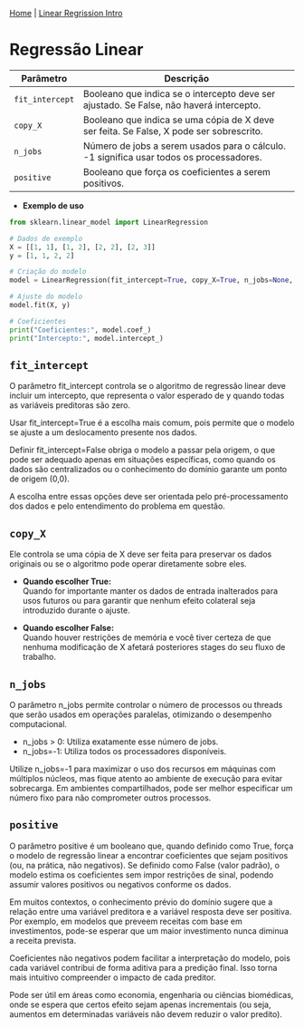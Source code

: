 [Home](https://github.com/fabianoamaralbr/algorithm_analysis/blob/main/README.md) | [Linear Regrission Intro](intro_linear_regression.md)

# Regressão Linear

| Parâmetro       | Descrição                                                                                   |
|-----------------|---------------------------------------------------------------------------------------------|
| `fit_intercept` | Booleano que indica se o intercepto deve ser ajustado. Se False, não haverá intercepto.     |
| `copy_X`        | Booleano que indica se uma cópia de X deve ser feita. Se False, X pode ser sobrescrito.     |
| `n_jobs`        | Número de jobs a serem usados para o cálculo. -1 significa usar todos os processadores.     |
| `positive`      | Booleano que força os coeficientes a serem positivos.                                       |

- **Exemplo de uso**

```python
from sklearn.linear_model import LinearRegression

# Dados de exemplo
X = [[1, 1], [1, 2], [2, 2], [2, 3]]
y = [1, 1, 2, 2]

# Criação do modelo
model = LinearRegression(fit_intercept=True, copy_X=True, n_jobs=None, positive=False)

# Ajuste do modelo
model.fit(X, y)

# Coeficientes
print("Coeficientes:", model.coef_)
print("Intercepto:", model.intercept_)
```

## `fit_intercept`

O parâmetro fit_intercept controla se o algoritmo de regressão linear deve incluir um intercepto, que representa o valor esperado de y quando todas as variáveis preditoras são zero.

Usar fit_intercept=True é a escolha mais comum, pois permite que o modelo se ajuste a um deslocamento presente nos dados.

Definir fit_intercept=False obriga o modelo a passar pela origem, o que pode ser adequado apenas em situações específicas, como quando os dados são centralizados ou o conhecimento do domínio garante um ponto de origem (0,0).

A escolha entre essas opções deve ser orientada pelo pré-processamento dos dados e pelo entendimento do problema em questão.

## `copy_X`

Ele controla se uma cópia de X deve ser feita para preservar os dados originais ou se o algoritmo pode operar diretamente sobre eles.

- **Quando escolher True:**<br>
Quando for importante manter os dados de entrada inalterados para usos futuros ou para garantir que nenhum efeito colateral seja introduzido durante o ajuste.

- **Quando escolher False:**<br>
Quando houver restrições de memória e você tiver certeza de que nenhuma modificação de X afetará posteriores stages do seu fluxo de trabalho.

## `n_jobs`

O parâmetro n_jobs permite controlar o número de processos ou threads que serão usados em operações paralelas, otimizando o desempenho computacional.

- n_jobs > 0: Utiliza exatamente esse número de jobs.
- n_jobs=-1: Utiliza todos os processadores disponíveis.

Utilize n_jobs=-1 para maximizar o uso dos recursos em máquinas com múltiplos núcleos, mas fique atento ao ambiente de execução para evitar sobrecarga. Em ambientes compartilhados, pode ser melhor especificar um número fixo para não comprometer outros processos.

## `positive`

O parâmetro positive é um booleano que, quando definido como True, força o modelo de regressão linear a encontrar coeficientes que sejam positivos (ou, na prática, não negativos). Se definido como False (valor padrão), o modelo estima os coeficientes sem impor restrições de sinal, podendo assumir valores positivos ou negativos conforme os dados.

Em muitos contextos, o conhecimento prévio do domínio sugere que a relação entre uma variável preditora e a variável resposta deve ser positiva. Por exemplo, em modelos que preveem receitas com base em investimentos, pode-se esperar que um maior investimento nunca diminua a receita prevista.

Coeficientes não negativos podem facilitar a interpretação do modelo, pois cada variável contribui de forma aditiva para a predição final. Isso torna mais intuitivo compreender o impacto de cada preditor.

Pode ser útil em áreas como economia, engenharia ou ciências biomédicas, onde se espera que certos efeito sejam apenas incrementais (ou seja, aumentos em determinadas variáveis não devem reduzir o valor predito).